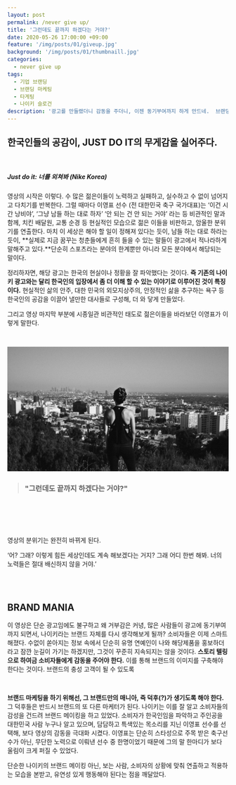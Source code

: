 ```yaml
---
layout: post
permalink: /never give up/
title: '그런데도 끝까지 하겠다는 거야?'
date: 2020-05-26 17:00:00 +09:00
feature: '/img/posts/01/giveup.jpg'
background: '/img/posts/01/thumbnaill.jpg'
categories:
  - never give up
tags:
  - 기업 브랜딩
  - 브랜딩 마케팅
  - 타게팅
  - 나이키 슬로건
description: '광고를 만들랬더니 감동을 주더니, 이젠 동기부여까지 하게 만드네.  브랜딩 마케팅은 이렇게.'
---
```


## 한국인들의 공감이,  JUST DO IT의 무게감을 실어주다.

<br>

##### Just do it: 너를 외쳐봐 (Nike Korea)

영상의 시작은 이렇다. 수 많은 젊은이들이 노력하고 실패하고, 실수하고 수 없이 넘어지고 다치기를 반복한다. 그럴 때마다 이영표 선수 (전 대한민국 축구 국가대표)는  ‘이건 시간 낭비야’,  ‘그냥 남들 하는 대로 하자’ ‘안 되는 건 안 되는 거야’ 라는 등 비관적인 말과 함께, 치킨 배달원, 교통 순경 등 현실적인 모습으로 젊은 이들을 비판하고, 암울한 분위기를 연출한다. 마치 이 세상은 해야 할 일이 정해져 있다는 듯이, 남들 하는 대로 하라는 듯이, **실제로 지금 꿈꾸는 청춘들에게 흔히 들을 수 있는 말들이 광고에서 적나라하게 말해주고 있다.**단순히 스포츠라는 분야의 한계뿐만 아니라 모든 분야에서 해당되는 말이다.



정리하자면, 해당 광고는 한국의 현실이나 정황을 잘 파악했다는 것이다. **즉 기존의 나이키 광고와는 달리 한국인의 입장에서 좀 더 이해 할 수 있는 이야기로 이루어진 것이 특징이다.** 현실적인 삶의 안주, 대한 민국의 외모지상주의, 안정적인 삶을 추구하는 욕구 등 한국인의 공감을 이끌어 낼만한 대사들로 구성해, 더 와 닿게 만들었다.



그리고 영상 마지막 부분에 시종일관 비관적인 태도로 젊은이들을 바라보던 이영표가 이렇게 말한다.

<br>

![그림1](/img/posts/01/letsgo.jpg)





> ### "그런데도 끝까지 하겠다는 거야?"



<br><br>

<br>

영상의 분위기는 완전히 바뀌게 된다.

‘어? 그래? 이렇게 힘든 세상인데도 계속 해보겠다는 거지? 그래 어디 한번 해봐. 너의 노력들은 절대 배신하지 않을 거야.’

<br>

<br>

## BRAND MANIA

이 영상은 단순 광고임에도 불구하고 왜 거부감은 커녕, 많은 사람들이 광고에 동기부여까지 되면서, 나이키라는 브랜드 자체를 다시 생각해보게 될까? 소비자들은 이제 스마트해졌다. 수없이 쏟아지는 정보 속에서 단순히 유명 연예인이 나와 해당제품을 홍보하더라고 잠깐 눈길이 가기는 하겠지만, 그것이 꾸준히 지속되지는 않을 것이다. **스토리 텔링으로 하여금 소비자들에게 감동을 주어야 한다.** 이를 통해 브랜드의 이미지를 구축해야 한다는 것이다. 브랜드의 충성 고객이 될 수 있도록

<br>

**브랜드 마케팅을 하기 위해선, 그 브랜드만의 매니아, 즉 덕후(?)가 생기도록 해야 한다.** 그 덕후들은 반드시 브랜드의 또 다른 마케터가 된다. 나이키는 이를 잘 알고 소비자들의 감성을 건드려 브랜드 메이킹을 하고 있었다. 소비자가 한국인임을 파악하고 주인공을 대한민국 사람 누구나 알고 있으며, 담담하고 특색있는 목소리를 지닌 이영표 선수를 선택해, 보다 영상의 감동을 극대화 시켰다. 이영표는 단순히 스타성으로 주목 받은 축구선수가 아닌, 무단한 노력으로 이뤄낸 선수 중 한명이었기 때문에 그의 말 한마디가 보다 울림이 크게 퍼질 수 있었다.



단순한 나이키의 브랜드 메이킹 아닌, 보는 사람, 소비자의 상황에 맞춰 연출하고 적용하는 모습을 본받고, 유연성 있게 행동해야 된다는 점을 깨달았다.
